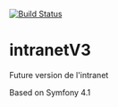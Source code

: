 [![Build Status](https://travis-ci.org/Dannebicque/intranetV3.svg?branch=master)](https://travis-ci.org/Dannebicque/intranetV3)

# intranetV3

Future version de l'intranet

Based on Symfony 4.1

